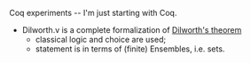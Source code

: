 Coq experiments -- I'm just starting with Coq.

  * Dilworth.v is a complete formalization of [Dilworth's theorem](https://en.wikipedia.org/wiki/Dilworth's_theorem)
    - classical logic and choice are used;
    - statement is in terms of (finite) Ensembles, i.e. sets.
